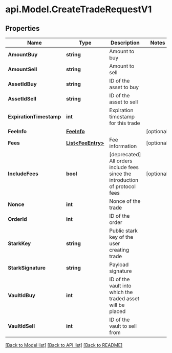 # api.Model.CreateTradeRequestV1

## Properties

Name | Type | Description | Notes
------------ | ------------- | ------------- | -------------
**AmountBuy** | **string** | Amount to buy | 
**AmountSell** | **string** | Amount to sell | 
**AssetIdBuy** | **string** | ID of the asset to buy | 
**AssetIdSell** | **string** | ID of the asset to sell | 
**ExpirationTimestamp** | **int** | Expiration timestamp for this trade | 
**FeeInfo** | [**FeeInfo**](FeeInfo.md) |  | [optional] 
**Fees** | [**List&lt;FeeEntry&gt;**](FeeEntry.md) | Fee information | [optional] 
**IncludeFees** | **bool** | [deprecated] All orders include fees since the introduction of protocol fees | [optional] 
**Nonce** | **int** | Nonce of the trade | 
**OrderId** | **int** | ID of the order | 
**StarkKey** | **string** | Public stark key of the user creating trade | 
**StarkSignature** | **string** | Payload signature | 
**VaultIdBuy** | **int** | ID of the vault into which the traded asset will be placed | 
**VaultIdSell** | **int** | ID of the vault to sell from | 

[[Back to Model list]](../README.md#documentation-for-models) [[Back to API list]](../README.md#documentation-for-api-endpoints) [[Back to README]](../README.md)

